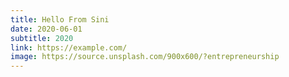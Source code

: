 ```yaml
---
title: Hello From Sini
date: 2020-06-01
subtitle: 2020
link: https://example.com/
image: https://source.unsplash.com/900x600/?entrepreneurship
---
```

